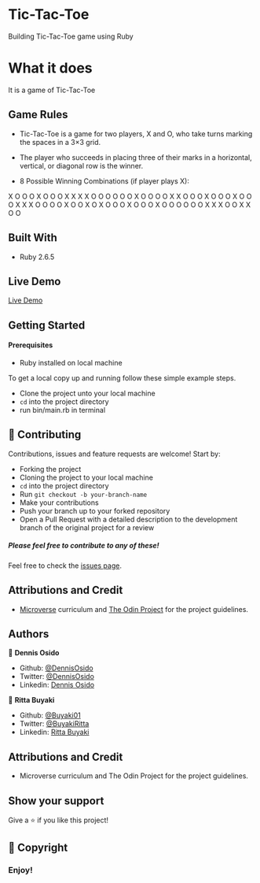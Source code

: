 # Tic-Tac-Toe
Building Tic-Tac-Toe game using Ruby

# What it does
It is a game of Tic-Tac-Toe

## Game Rules

- Tic-Tac-Toe is a game for two players, X and O, who take turns marking the spaces in a 3×3 grid.
- The player who succeeds in placing three of their marks in a horizontal, vertical, or diagonal row is the winner.

- 8 Possible Winning Combinations (if player plays X):
  
X O O   O X O   O O X   X X X   O O O   O O O   X O O   O O X
X O O   O X O   O O X   O O O   X X X   O O O   O X O   O X O
X O O   O X O   O O X   O O O   O O O   X X X   O O X   X O O

## Built With
- Ruby 2.6.5

## Live Demo

[Live Demo](https://repl.it/@Denz79/Tic-Tac-Toe)

## Getting Started

#### Prerequisites
- Ruby installed on local machine

To get a local copy up and running follow these simple example steps.
- Clone the project unto your local machine
- `cd` into the project directory
- run bin/main.rb in terminal

## 🤝 Contributing

Contributions, issues and feature requests are welcome! Start by:
* Forking the project
* Cloning the project to your local machine
* `cd` into the project directory
* Run `git checkout -b your-branch-name`
* Make your contributions
* Push your branch up to your forked repository
* Open a Pull Request with a detailed description to the development branch of the original project for a review

##### Please feel free to contribute to any of these!

Feel free to check the [issues page](https://github.com/DennisOsido/Tic-Tac-Toe/issues).

## Attributions and Credit
- [Microverse](https://www.microverse.org/) curriculum and [The Odin Project](https://www.theodinproject.com/) for the project guidelines.

## Authors

👤 **Dennis Osido**

- Github: [@DennisOsido](https://github.com/DennisOsido)
- Twitter: [@DennisOsido](https://twitter.com/DennisOsido) 
- Linkedin: [Dennis Osido](https://www.linkedin.com/in/dennis-osido-2776ba19b/)

👤 **Ritta Buyaki**

- Github: [@Buyaki01](https://github.com/Buyaki01)
- Twitter: [@BuyakiRitta](https://twitter.com/BuyakiRitta)
- Linkedin: [Ritta Buyaki](https://www.linkedin.com/in/ritta-buyaki-b12904128/)

## Attributions and Credit
- Microverse curriculum and The Odin Project for the project guidelines.

## Show your support

Give a ⭐️ if you like this project!

## 📝 Copyright

### Enjoy!